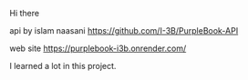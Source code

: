 Hi there

api by islam naasani https://github.com/I-3B/PurpleBook-API

web site https://purplebook-i3b.onrender.com/

I learned a lot in this project.
